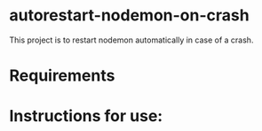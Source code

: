 # autorestart-nodemon-on-crash

This project is to restart nodemon automatically in case of a crash.

# Requirements
# Instructions for use:
